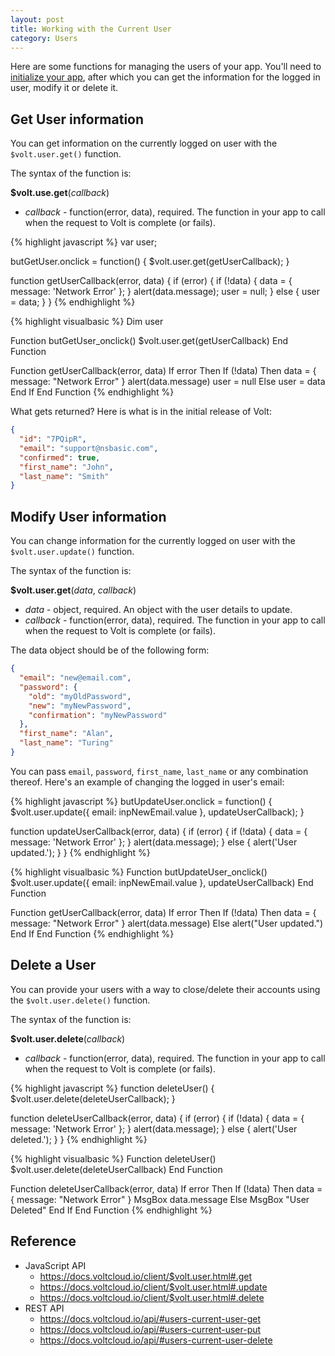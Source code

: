 ```yaml
---
layout: post
title: Working with the Current User
category: Users
---
```


Here are some functions for managing the users of your app. You'll need to [initialize your app](/getting-started/your-first-volt-app/), after which you can get the information for the logged in user, modify it or delete it.

## Get User information

You can get information on the currently logged on user with the  `$volt.user.get()` function.

The syntax of the function is:

**$volt.use.get**(*callback*)

* *callback* - function(error, data), required. The function in your app to call when the request to Volt is complete (or fails).

<div class="code-tabs" data-languages="JavaScript,BASIC">

{% highlight javascript %}
var user;

butGetUser.onclick = function() {
  $volt.user.get(getUserCallback);
}

function getUserCallback(error, data) {
  if (error) {
    if (!data) {
      data = { message: 'Network Error' };
    }
    alert(data.message);
    user = null;
  } else {
    user = data;
  }
}
{% endhighlight %}

{% highlight visualbasic %}
Dim user

Function butGetUser_onclick()
  $volt.user.get(getUserCallback)
End Function

Function getUserCallback(error, data)
  If error Then
    If (!data) Then data = { message: "Network Error" }
    alert(data.message)
    user = null
  Else
    user = data
  End If
End Function
{% endhighlight %}

</div>

What gets returned? Here is what is in the initial release of Volt:

```json
{
  "id": "7PQipR",
  "email": "support@nsbasic.com",
  "confirmed": true,
  "first_name": "John",
  "last_name": "Smith"
}
```

## Modify User information

You can change information for the currently logged on user with the `$volt.user.update()` function.

The syntax of the function is:

**$volt.user.get**(*data*, *callback*)

* *data* - object, required. An object with the user details to update.
* *callback* - function(error, data), required. The function in your app to call when the request to Volt is complete (or fails).

The data object should be of the following form:

```json
{
  "email": "new@email.com",
  "password": {
    "old": "myOldPassword",
    "new": "myNewPassword",
    "confirmation": "myNewPassword"
  },
  "first_name": "Alan",
  "last_name": "Turing"
}
```

You can pass `email`, `password`, `first_name`, `last_name` or any combination thereof. Here's an example of changing the logged in user's email:

<div class="code-tabs" data-languages="JavaScript,BASIC">

{% highlight javascript %}
butUpdateUser.onclick = function() {
  $volt.user.update({ email: inpNewEmail.value }, updateUserCallback);
}

function updateUserCallback(error, data) {
  if (error) {
    if (!data) {
      data = { message: 'Network Error' };
    }
    alert(data.message);
  } else {
    alert('User updated.');
  }
}
{% endhighlight %}

{% highlight visualbasic %}
Function butUpdateUser_onclick()
  $volt.user.update({ email: inpNewEmail.value }, updateUserCallback)
End Function

Function getUserCallback(error, data)
  If error Then
    If (!data) Then data = { message: "Network Error" }
    alert(data.message)
  Else
    alert("User updated.")
  End If
End Function
{% endhighlight %}

</div>

## Delete a User

You can provide your users with a way to close/delete their accounts using the `$volt.user.delete()` function.

The syntax of the function is:

**$volt.user.delete**(*callback*)

* *callback* - function(error, data), required. The function in your app to call when the request to Volt is complete (or fails).

<div class="code-tabs" data-languages="JavaScript,BASIC">

{% highlight javascript %}
function deleteUser() {
  $volt.user.delete(deleteUserCallback);
}

function deleteUserCallback(error, data) {
  if (error) {
    if (!data) {
      data = { message: 'Network Error' };
    }
    alert(data.message);
  } else {
    alert('User deleted.');
  }
}
{% endhighlight %}

{% highlight visualbasic %}
Function deleteUser()
  $volt.user.delete(deleteUserCallback)
End Function

Function deleteUserCallback(error, data)
  If error Then
    If (!data) Then data = { message: "Network Error" }
    MsgBox data.message
  Else
    MsgBox "User Deleted"
  End If
End Function
{% endhighlight %}

</div>

## Reference

* JavaScript API
  * <https://docs.voltcloud.io/client/$volt.user.html#.get>
  * <https://docs.voltcloud.io/client/$volt.user.html#.update>
  * <https://docs.voltcloud.io/client/$volt.user.html#.delete>
* REST API
  * <https://docs.voltcloud.io/api/#users-current-user-get>
  * <https://docs.voltcloud.io/api/#users-current-user-put>
  * <https://docs.voltcloud.io/api/#users-current-user-delete>
